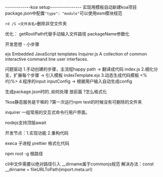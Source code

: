-------------koa setup----------------
实现用模板自动新建koa项目
package.json中配置`"type": "module"`可以使用esm模块规范

`rd /S <文件夹名>`删除非空文件夹

优化：
getRootPath代替手动输入文件路径
packageName参数化

开发思想 - 小步骤

ejs Embedded JavaScript templates
Inquirer.js A collection of common interactive command line user interfaces.

问题驱动
1.手动创建的步骤，主流程happy path -> 翻译成代码 index.js
2.细化分支，扩展每个步骤 -> 引入模板 indexTemplate.ejs
3.动态生成代码模板 <% if()%>
4.程序的input inputConfig -> 根据用户输入自动生成config

生成package.json时的`,`如何处理 放前面 ?怎么格式化

?koa静态服务是干嘛的
?第一次运行npm test的时候没有可删除的文件夹

inquirer 一组常用的交互式命令行用户界面。

nodejs支持顶层await

开发节点：1.实现功能 2.重构代码

execa 子进程
prettier 格式化代码

npm root -g 根路径

cli中文件需要以绝对路径引入
__dirname属于commonjs规范
解决办法：const __dirname = fileURLToPath(import.meta.url)